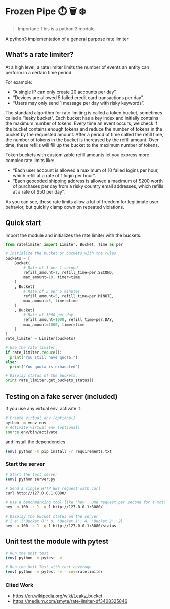 # Frozen Pipe :stopwatch: :wastebasket: :snowflake:

> Important: This is a python 3 module

A python3 implementation of a general purpose rate limiter

## What’s a rate limiter?

At a high level, a rate limiter limits the number of events an entity can perform in a certain time period.

For example:

- “A single IP can only create 20 accounts per day”.
- “Devices are allowed 5 failed credit card transactions per day”.
- “Users may only send 1 message per day with risky keywords”.

The standard algorithm for rate limiting is called a token bucket, sometimes called a “leaky bucket”. Each bucket has a key index and initially contains the maximum number of tokens. Every time an event occurs, we check if the bucket contains enough tokens and reduce the number of tokens in the bucket by the requested amount. After a period of time called the refill time, the number of tokens in the bucket is increased by the refill amount. Over time, these refills will fill up the bucket to the maximum number of tokens.

Token buckets with customizable refill amounts let you express more complex rate limits like:

- “Each user account is allowed a maximum of 10 failed logins per hour, which refill at a rate of 1 login per hour”.
- “Each geocoded shipping address is allowed a maximum of $200 worth of purchases per day from a risky country email addresses, which refills at a rate of $50 per day”.

As you can see, these rate limits allow a lot of freedom for legitimate user behavior, but quickly clamp down on repeated violations.

## Quick start

Import the module and initializes the rate limiter with the buckets.

```python
from ratelimiter import Limiter, Bucket, Time as per

# Initialize the bucket or buckets with the rules
buckets = [
    Bucket(
        # Rate of 1 per 1 second
        refill_amount=1, refill_time=per.SECOND,
        max_amount=10, timer=time
    )
    , Bucket(
        # Rate of 5 per 5 minutes
        refill_amount=5, refill_time=per.MINUTE,
        max_amount=5, timer=time
    )
    , Bucket(
        # Rate of 1000 per day
        refill_amount=1000, refill_time=per.DAY,
        max_amount=1000, timer=time
    )
]
rate_limiter = Limiter(buckets)

# Use the rate limiter.
if rate_limiter.reduce():
  print("You still have quota.")
else:
  print("You quota is exhausted")

# Display status of the buckets.
print rate_limiter.get_buckets_status()
```

## Testing on a fake server (included)

If you use any virtual env, activate it .

```bash
# Create virtual env (optional)
python -m venv env
# Activate virtual env (optional)
source env/bin/activate
```

and install the dependencies

```bash
(env) python -m pip install -r requirements.txt
```

### Start the server

```bash
# Start the test server
(env) python server.py
```

```bash
# Send a single HTTP GET request with curl
curl http://127.0.0.1:8080/

# Use a benchmarking tool like 'hey'. One request per second for a total of 100 request.
hey -n 100 -c 1 -q 1 http://127.0.0.1:8080/

# Display the bucket status on the server
# i.e: {'Bucket 0': 8, 'Bucket 1': 4, 'Bucket 2': 2}
hey -n 100 -c 1 -q 1 http://127.0.0.1:8080/status

```

## Unit test the module with pytest

```bash
# Run the unit test
(env) python -m pytest -v

# Run the Unit Test with test coverage
(env) python -m pytest -v --cov=ratelimiter
```

### Cited Work

- https://en.wikipedia.org/wiki/Leaky_bucket
- https://medium.com/smyte/rate-limiter-df3408325846
